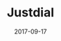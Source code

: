 ---
layout: site
title: "Justdial"
date: 2017-09-17
categories: [community]
version: 1.4.1
major: 1
minor: 4
patch: 1
slug: justdial
link: https://us.justdial.com/
permalink: /sites/:slug
---